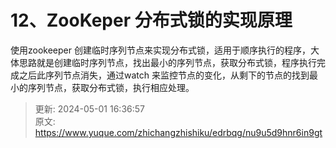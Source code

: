 # 12、ZooKeper 分布式锁的实现原理

使用zookeeper 创建临时序列节点来实现分布式锁，适用于顺序执行的程序，大体思路就是创建临时序列节点，找出最小的序列节点，获取分布式锁，程序执行完成之后此序列节点消失，通过watch 来监控节点的变化，从剩下的节点的找到最小的序列节点，获取分布式锁，执行相应处理。

  




> 更新: 2024-05-01 16:36:57  
> 原文: <https://www.yuque.com/zhichangzhishiku/edrbqg/nu9u5d9hnr6in9gt>